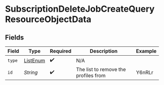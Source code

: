 # SubscriptionDeleteJobCreateQueryResourceObjectData


## Fields

| Field                                           | Type                                            | Required                                        | Description                                     | Example                                         |
| ----------------------------------------------- | ----------------------------------------------- | ----------------------------------------------- | ----------------------------------------------- | ----------------------------------------------- |
| `type`                                          | [ListEnum](../../models/components/ListEnum.md) | :heavy_check_mark:                              | N/A                                             |                                                 |
| `id`                                            | *String*                                        | :heavy_check_mark:                              | The list to remove the profiles from            | Y6nRLr                                          |
